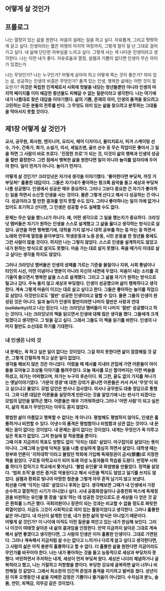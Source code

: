## 어떻게 살 것인가

## 프롤로그
나는 열정이 있는 삶을 원한다. 마음이 설레는 일을 하고 싶다. 자유롭게, 그리고 떳떳하게 살고 싶다. 인생이라는 짧은 여행의 마지막 여정까지, 그렇게 철이 덜 난 그대로 걸어가고 싶다. 내 삶에 단단한 자부심을 느끼고 싶다. 그렇게 사는 게 나다운 인생이라고 생각한다. 나는 이런 내가 좋다. 자유로움과 열정, 설렘과 기쁨이 없다면 인생이 무슨 의미가 있겠는가.

나는 무엇인가? 나는 누구인가? 어떻게 살아야 하고 어떻게 죽는 것이 좋은가? 의미 있는 삶, 성공하는 인생의 비결은 무엇인가? 품격 있는 인생, 행복한 삶에는 어떤 것이 필요한가? **이것은 독립한 인격체로서 사회에 첫발을 내딛는 청년들뿐만 아니라 인생의 마지막 페이지를 이미 예감한 중년들도 피해갈 수 없는 질문이라고 생각한다. 나는 여기에 내가 나름대로 찾은 대답을 이야기했다. 삶의 기쁨, 존재의 의미, 인생의 품격을 찾으려고 고민하는 모든 분들의 전투를 빈다. 그 무엇도 의미 있는 삶을 찾으려고 분투하는 그대들을 막아서지 못할 것이다.**

## 제1장 어떻게 살 것인가
**교사, 공무원, 회사원, 엔지니어, 요리사, 헤어 디자이너, 물리치료사, 피겨 스케이팅 선수, 가수, 건축가, 화가, 소설가, 의사, 세일즈맨, 골프 선수 등 무슨 직업이든 좋아서 그 일을 하면 그 사람이 바로 프로다. '진정한 프로'가 되는 것, 이것이 삶의 행복과 인생의 성공을 절반 결정한다. 그런 점에서 행복한 삶을 원한다면 일이 아니라 놀이를 앞자리에 두어야 한다. 일이 먼저가 아니다. 놀이가 먼저다.**  

**어떻게 살 것인가? 크라잉넛은 자기네 생각을 이야기했다. '좋아한다면 부딪쳐, 까짓 거 부딪쳐!' 휼륭한 대답이다. 그들은 자기네가 좋아하는 펑크록 음악을 들고 세상과 부딪쳐 나름 성공했다. 인생에서 성공은 매우 중요하다. 그러나 그보다 중요한 건 자기가 좋아하는 일을 하면서 소신껏 인생을 사는 것이다. 물론 그렇게 산다고 해서 다 성공하는 건 아니다. 성공이라고 할 만한 결과를 얻지 못할 수도 있다. 그러나 좋아하나는 일이 아예 없거나 있어도 포기하고 산다면, 그 인생은 성공할 수도 실패할 수도 없다.**

**문제는 무슨 일을 했느냐가 아니다. 왜, 어떤 생각으로 그 일을 했는지가 중요하다. 크라잉넛 멤버들은 자기가 원하는 인생을 스스로 설계했고 그 삶을 옳다고 생각하는 방식으로 살았다. 공연을 하면 행복했기에, 대학을 가지 않거나 대학 공부를 하는 둥 마는 둥 하면서 노래와 연주에 열정을 쏟아부었다. 학생운동과 노동 운동, 시민 운동을 한 청년들 중에도 그런 사람이 많을 것이다. 하지만 나는 그렇지 않았다. 스스로 인생을 설계하지도 않았고 내가 원하는 방식으로 살지도 못했다. 마음 가는 대로 살지 못했다. 죽을 때가지 이대로 살고 싶다는 생각을 하지도 않았다.**

**그러나 크라잉넛 멤버들은 인생의 성패를 가르는 기준을 물질이나 지위, 사회 통념이나 타인의 시선, 어떤 이념이나 명분이 아니라 자신의 내면에 두었다. 마음이 내는 소리를 귀 기울여 들으면서 행복한 삶을 스스로 설계했다. 그리고 그 삶을 자기가 원하는 방식으로 밀고나 갔다. 주눅 들지 않고 세상과 부딪쳤다. 인생이 성공했으며 삶이 행복하다고 생각한다. 계속 그렇게 마음이 이끄는 대로 살고 싶다고 한다. 그들은 좋아하는 놀이를 직업으로 삼았다. 이것만으로도 '절반' 성공한 인생이라고 말할 수 있다. 물론 그들의 인생이 완성된 것은 아니다. 일과 놀이가 인생의 절반이라면 나머지 절반은 사랑과 연대(solidarity)라고 나는 믿는다. 나는 크라잉넛 멤버들이 이 나머지 '절반' 성공했다고 하는 것이다. 나는 크라잉넛의 책을 읽으면서 인생에 대해 많은 생각을 했다. 그들에게 크게 빚졌다고 생각한다. 그 빚을 갚고 싶다. 그래서 그들도 이 책을 읽기를 바란다. 인생의 나머지 절반도 소신대로 하기를 기대한다.**

### 내 인생은 나의 것
**내 문제는, 꼭 하고 싶은 일이 없다는 것이었다. 그걸 하지 못한다면 삶이 깜깜해질 것 같은, 그렇게 간절하게 하고 싶은 일이 없었다.**  
**생각을 해보지 않은 것은 아니었다. 어렸을 때 제사를 지내러 큰집에 가면 어른들이 아이들을 모아놓고 조상들 이야기를 들려주었다. 오늘 제사를 모신 할아버지는 이런 벼슬을 하셨고, 외가는 어떠했으며, 처가는 누구의 후손이다. 뭐 그런, 끝도 없이 가지를 쳐나가는 옛날이야기였다. '가문의 영광'에 대한 강의가 끝나면 어른들은 커서 커서 '무엇'이 되고 싶으냐고 물었다. 모법 답안은 판사나 검사였다. 의사나 공무원도 대충 정답으로 통했다. 그와 다른 대답은 어른들을 실망하게 만든다는 것을 알았기에 나는 판사가 되겠다는 모법의 답안을 말하곤 했다. 어른들은 매우 기꺼워하셨다.그러나 '어떤 사람'이 되고 싶은지, 삶의 목표가 무엇인지는 아무도 묻지 않았다.**  

**평범한 삶이 아름답고 행복할 수 없다는 게 아니다. 평범해도 평범하지 않아도, 인생은 훌륭하거나 비천할 수 있다. 이냇ㅇ의 품격은 평범함이나 비범함과 상관 없는 것이다. 내 문제는 꿈이 없다는 것이었다. 내 문제는 꿈이 없다는 것이었다. 내게는 무엇인가 꼭 이루고 싶은 목표가 없었다. 그저 현실에 잘 적응했을 뿐이다.**  
**그때 이후 지금까지 목표도 방향도 없이 '닥치는 대로' 살았다. 마구잡이로 살았다는 뜻이 아니다. 그때그때 눈앞에 닥쳐온 일을 나름 성실하게 열심히 하면서 살았다. 대학생 때는 정부와 언론이 '지하대학'이라고 불렀던 학회에 가입해 독재정권이 금서(禁書)로 지정한 책을 읽었다. 구로동 야학교사가 되어 또래 여성 노동자들의 학습을 도왔다. 반정부 시위를 하다가 잡혀가고 학교에서 쫓겨났다. '불법 유인물'과 화염병을 만들었다. 징역을 살았다. '범죄 조직'을 만든 증거로 악용된다고 해서 사진을 찍지도 않았고 일기를 쓰지도 않았다. 설렘과 환희로 빛나야 마땅한 청춘을 그렇게 아무 흔적 남기지 않고 보냈다.**  
**최선을 다해 '닥치는 대로' 살았으니 후회는 없다. 생각해보면 그때가 내 인생에서 가장 순수하고 열정적인 시기가 아니었나 싶다. 시내 공중화장실이나 공중전화 박스에 독재정권을 비판하는 유인물 몇 장을 '살포'하는 데 성공한 것만으로도 온 세상을 다 얻은 것 같은 환희를 느끼곤 했다. 국회의원이나 장관이 되는 것과는 비교할 수 없을 정도로 짜릿한 희열이었다. 지금도 그것이 사회적으로 의미 있는 활동이었다고 생각한다. 그러나 훌륭한 삶은 아니었다. 내 자신이 설계한 인생, 내가 원한 삶의 방식은 아니었기 때문이다.**   
**어떻게 살 것인가? 이 나이에 아직도 이런 질문을 껴안고 있는 내가 한심해 보인다. 그러나 이것이 여태껏 살아온 내 삶의 결과임을 인정한다. 만약 지금까지 살아온 그대로 계속해서 살면 좋겠다고 생각한다면, 그 사람의 인생은 이미 훌륭한 인생이다. 그대로 가면된다. 그러나 계속해서 지금처럼 살 수는 없다고 느끼거나 다르게 살고 싶다고 생각한다면, 그 사람의 삶은 아직 충분히 훌륭하다고 할 수 없다. 더 훌륭한 삶을 원한다면 지금이라도 무언가를 바꾸어야 한다. 나는 내가 좋아하는 것을 들고 능동적으로 세상과 부딪차자 못했다. 버민하면서 주저하는 내게, 세성이 먼저 부딪쳐 왔다. 세상은 나더러 체념하거나 굴복하라고 했고, 나는 거절하고 저항했을 뿐이다. 부당한 강요에 굴복하면 삶이 너무나 비천해질 것 같았다. 그래서 최소한의 인간적 존엄과 품격을 지키려고 발버둥 쳤다. 성년이 된 이후 오랫동안 내 삶을 지배한 감정은 기쁨이나 즐거움이 아니었다. 수치심과 분노, 슬픔, 연민, 죄책감, 의무감 같은 것이었다.**